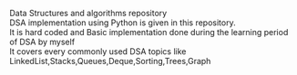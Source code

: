 Data Structures and algorithms repository
<BR>
DSA implementation using Python is given in this repository.
<br>
It is hard coded and Basic implementation done during the learning period of DSA by myself
<br>
It covers every commonly used DSA topics like LinkedList,Stacks,Queues,Deque,Sorting,Trees,Graph
